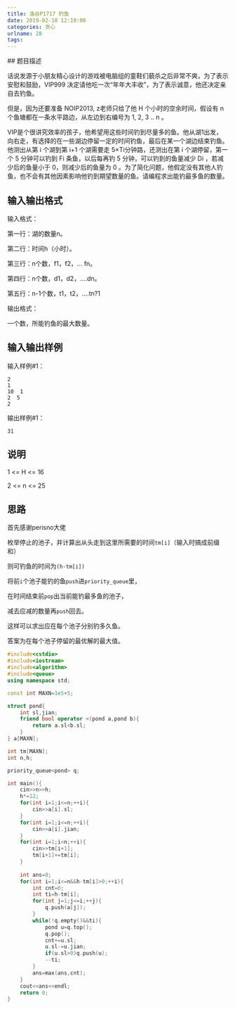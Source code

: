 ```yaml
---
title: 洛谷P1717 钓鱼
date: 2019-02-18 12:19:00
categories: 贪心
urlname: 28
tags:
---
```

<!--markdown-->## 题目描述

话说发源于小朋友精心设计的游戏被电脑组的童鞋们藐杀之后非常不爽，为了表示安慰和鼓励，VIP999 决定请他吃一次“年年大丰收”，为了表示诚意，他还决定亲自去钓鱼。

但是，因为还要准备 NOIP2013, z老师只给了他 H 个小时的空余时间，假设有 n 个鱼塘都在一条水平路边，从左边到右编号为 1, 2, 3 .. n 。

VIP是个很讲究效率的孩子，他希望用这些时间钓到尽量多的鱼。他从湖1出发，向右走，有选择的在一些湖边停留一定的时间钓鱼，最后在某一个湖边结束钓鱼。他测出从第 i 个湖到第 i+1 个湖需要走 5×Ti分钟路，还测出在第 i 个湖停留，第一个 5 分钟可以钓到 Fi 条鱼，以后每再钓 5 分钟，可以钓到的鱼量减少 Di ，若减少后的鱼量小于 0，则减少后的鱼量为 0 。为了简化问题，他假定没有其他人钓鱼，也不会有其他因素影响他钓到期望数量的鱼。请编程求出能钓最多鱼的数量。

## 输入输出格式

输入格式：

第一行：湖的数量n。

第二行：时间h（小时）。

第三行：n个数，f1，f2，… fn。

第四行：n个数，d1，d2，….dn。

第五行：n-1个数，t1，t2，….tn?1

输出格式：

一个数，所能钓鱼的最大数量。



## 输入输出样例

输入样例#1：

```
2
1
10  1
2  5
2
```

输出样例#1：

```
31
```

## 说明

1 <= H <= 16

2 <= n <= 25

## 思路

首先感谢perisno大佬

枚举停止的池子，并计算出从头走到这里所需要的时间`tm[i]`（输入时搞成前缀和）

则可钓鱼的时间为`(h-tm[i])`

将前`i`个池子能钓的鱼`push`进`priority_queue`里，

在时间结束前`pop`出当前能钓最多鱼的池子，

减去应减的数量再`push`回去。

这样可以求出应在每个池子分别钓多久鱼。

答案为在每个池子停留的最优解的最大值。

```cpp
#include<cstdio>
#include<iostream>
#include<algorithm>
#include<queue>
using namespace std;

const int MAXN=1e5+5;

struct pond{
	int sl,jian;
	friend bool operator <(pond a,pond b){
		return a.sl<b.sl;
	}
} a[MAXN];

int tm[MAXN];
int n,h;

priority_queue<pond> q;

int main(){
	cin>>n>>h;
	h*=12;
	for(int i=1;i<=n;++i){
		cin>>a[i].sl;
	}
	for(int i=1;i<=n;++i){
		cin>>a[i].jian;
	}
	for(int i=1;i<n;++i){
		cin>>tm[i+1];
		tm[i+1]+=tm[i];
	}
	
	int ans=0;
	for(int i=1;i<=n&&h-tm[i]>0;++i){
		int cnt=0;
		int ti=h-tm[i];
		for(int j=1;j<=i;++j){
			q.push(a[j]);
		}
		while(!q.empty()&&ti){
			pond u=q.top();
			q.pop();
			cnt+=u.sl;
			u.sl-=u.jian;
			if(u.sl>0)q.push(u);
			--ti;
		}
		ans=max(ans,cnt);
	}
	cout<<ans<<endl;
	return 0;
}
```

